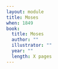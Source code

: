 ```yaml
---
layout: module
title: Moses
when: 1849
book:
  title: Moses
  author: ""
  illustrator: ""
  year: ""
  length: X pages
---
```

